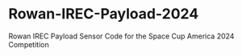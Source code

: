 # Rowan-IREC-Payload-2024
Rowan IREC Payload Sensor Code for the Space Cup America 2024 Competition
